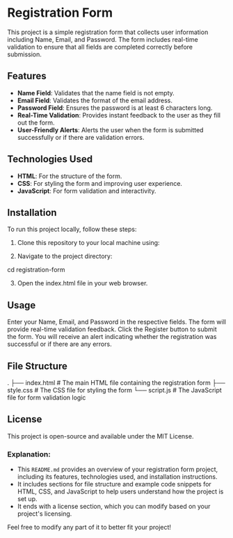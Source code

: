 # Registration Form

This project is a simple registration form that collects user information including Name, Email, and Password. The form includes real-time validation to ensure that all fields are completed correctly before submission.

## Features

- **Name Field**: Validates that the name field is not empty.
- **Email Field**: Validates the format of the email address.
- **Password Field**: Ensures the password is at least 6 characters long.
- **Real-Time Validation**: Provides instant feedback to the user as they fill out the form.
- **User-Friendly Alerts**: Alerts the user when the form is submitted successfully or if there are validation errors.

## Technologies Used

- **HTML**: For the structure of the form.
- **CSS**: For styling the form and improving user experience.
- **JavaScript**: For form validation and interactivity.

## Installation

To run this project locally, follow these steps:

1. Clone this repository to your local machine using:

2. Navigate to the project directory:

cd registration-form

3. Open the index.html file in your web browser.

## Usage

Enter your Name, Email, and Password in the respective fields.
The form will provide real-time validation feedback.
Click the Register button to submit the form.
You will receive an alert indicating whether the registration was successful or if there are any errors.

## File Structure

.
├── index.html    # The main HTML file containing the registration form
├── style.css     # The CSS file for styling the form
└── script.js     # The JavaScript file for form validation logic

## License
This project is open-source and available under the MIT License.


### Explanation:
- This `README.md` provides an overview of your registration form project, including its features, technologies used, and installation instructions.
- It includes sections for file structure and example code snippets for HTML, CSS, and JavaScript to help users understand how the project is set up.
- It ends with a license section, which you can modify based on your project's licensing. 

Feel free to modify any part of it to better fit your project!


 
  
